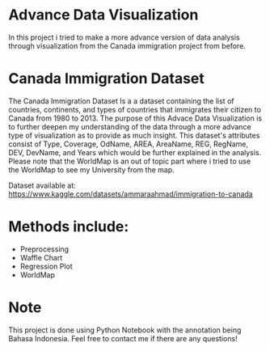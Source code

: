 # Advance Data Visualization
In this project i tried to make a more advance version of data analysis through visualization from the Canada immigration project from before.

# Canada Immigration Dataset
The Canada Immigration Dataset Is a a dataset containing the list of countries, continents, and types of countries that immigrates their citizen to Canada from 1980 to 2013. The purpose of this Advace Data Visualization is to further deepen my understanding of the data through a more advance type of visualization as to provide as much insight. This dataset's attributes consist of Type, Coverage,	OdName,	AREA,	AreaName,	REG,	RegName,	DEV,	DevName, and Years which would be further explained in the analysis. Please note that the WorldMap is an out of topic part where i tried to use the WorldMap to see my University from the map.

Dataset available at: https://www.kaggle.com/datasets/ammaraahmad/immigration-to-canada 

# Methods include:
- Preprocessing
- Waffle Chart
- Regression Plot
- WorldMap

# Note
This project is done using Python Notebook with the annotation being Bahasa Indonesia. Feel free to contact me if there are any questions!
